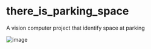 # there_is_parking_space
A vision computer project that identify space at parking



![image](https://user-images.githubusercontent.com/88283829/208284140-9d27cc52-9824-472a-80d2-3f7d26559c45.png)

